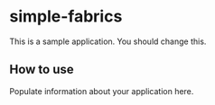 # simple-fabrics

This is a sample application. You should change this.

## How to use

Populate information about your application here.
